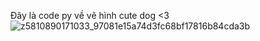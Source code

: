 Đây là code py về vẽ hình cute dog <3
![z5810890171033_97081e15a74d3fc68bf17816b84cda3b](https://github.com/user-attachments/assets/a3e7f616-729e-4145-8d20-95fe76f2a9fa)




